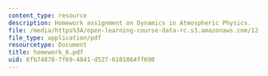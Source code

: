 ```yaml
---
content_type: resource
description: Homework assignment on Dynamics in Atmospheric Physics.
file: /media/https%3A/open-learning-course-data-rc.s3.amazonaws.com/12-810-dynamics-of-the-atmosphere-spring-2008/6fb748787f694841d5276101864ff690_homework_6.pdf
file_type: application/pdf
resourcetype: Document
title: homework_6.pdf
uid: 6fb74878-7f69-4841-d527-6101864ff690
---
```

